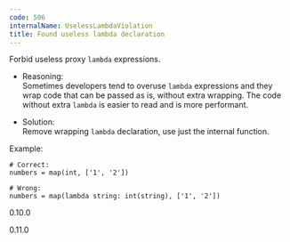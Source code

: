 ```yaml
---
code: 506
internalName: UselessLambdaViolation
title: Found useless lambda declaration
---
```


Forbid useless proxy `lambda` expressions.

  - Reasoning:  
    Sometimes developers tend to overuse `lambda` expressions and they
    wrap code that can be passed as is, without extra wrapping. The code
    without extra `lambda` is easier to read and is more performant.

  - Solution:  
    Remove wrapping `lambda` declaration, use just the internal
    function.

Example:

    # Correct:
    numbers = map(int, ['1', '2'])
    
    # Wrong:
    numbers = map(lambda string: int(string), ['1', '2'])

<div class="versionadded">

0.10.0

</div>

<div class="versionchanged">

0.11.0

</div>